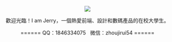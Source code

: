 <div align="center">
  <img src="https://s2.loli.net/2022/01/10/6JUl9Nga7MyRYok.gif">
  <p>歡迎光臨！I am Jerry，一個熱愛前端、設計和數碼產品的在校大學生。</p>
  <p>======  QQ：1846334075&nbsp;&nbsp;&nbsp;微信：zhoujirui54  ======</p>
</div>